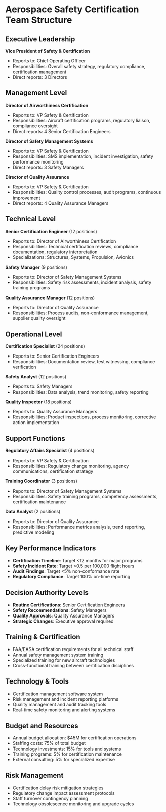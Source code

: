 # Aerospace Safety Certification Team Structure

## Executive Leadership
**Vice President of Safety & Certification**
- Reports to: Chief Operating Officer
- Responsibilities: Overall safety strategy, regulatory compliance, certification management
- Direct reports: 3 Directors

## Management Level
**Director of Airworthiness Certification**
- Reports to: VP Safety & Certification
- Responsibilities: Aircraft certification programs, regulatory liaison, compliance oversight
- Direct reports: 4 Senior Certification Engineers

**Director of Safety Management Systems**
- Reports to: VP Safety & Certification
- Responsibilities: SMS implementation, incident investigation, safety performance monitoring
- Direct reports: 3 Safety Managers

**Director of Quality Assurance**
- Reports to: VP Safety & Certification
- Responsibilities: Quality control processes, audit programs, continuous improvement
- Direct reports: 4 Quality Assurance Managers

## Technical Level
**Senior Certification Engineer** (12 positions)
- Reports to: Director of Airworthiness Certification
- Responsibilities: Technical certification reviews, compliance documentation, regulatory interpretation
- Specializations: Structures, Systems, Propulsion, Avionics

**Safety Manager** (9 positions)
- Reports to: Director of Safety Management Systems
- Responsibilities: Safety risk assessments, incident analysis, safety training programs

**Quality Assurance Manager** (12 positions)
- Reports to: Director of Quality Assurance
- Responsibilities: Process audits, non-conformance management, supplier quality oversight

## Operational Level
**Certification Specialist** (24 positions)
- Reports to: Senior Certification Engineers
- Responsibilities: Documentation review, test witnessing, compliance verification

**Safety Analyst** (12 positions)
- Reports to: Safety Managers
- Responsibilities: Data analysis, trend monitoring, safety reporting

**Quality Inspector** (18 positions)
- Reports to: Quality Assurance Managers
- Responsibilities: Product inspections, process monitoring, corrective action implementation

## Support Functions
**Regulatory Affairs Specialist** (4 positions)
- Reports to: VP Safety & Certification
- Responsibilities: Regulatory change monitoring, agency communications, certification strategy

**Training Coordinator** (3 positions)
- Reports to: Director of Safety Management Systems
- Responsibilities: Safety training programs, competency assessments, certification maintenance

**Data Analyst** (2 positions)
- Reports to: Director of Quality Assurance
- Responsibilities: Performance metrics analysis, trend reporting, predictive modeling

## Key Performance Indicators
- **Certification Timeline**: Target <12 months for major programs
- **Safety Incident Rate**: Target <0.5 per 100,000 flight hours
- **Audit Findings**: Target <5% non-conformance rate
- **Regulatory Compliance**: Target 100% on-time reporting

## Decision Authority Levels
- **Routine Certifications**: Senior Certification Engineers
- **Safety Recommendations**: Safety Managers
- **Quality Approvals**: Quality Assurance Managers
- **Strategic Changes**: Executive approval required

## Training & Certification
- FAA/EASA certification requirements for all technical staff
- Annual safety management system training
- Specialized training for new aircraft technologies
- Cross-functional training between certification disciplines

## Technology & Tools
- Certification management software system
- Risk management and incident reporting platforms
- Quality management and audit tracking tools
- Real-time safety monitoring and alerting systems

## Budget and Resources
- Annual budget allocation: $45M for certification operations
- Staffing costs: 75% of total budget
- Technology investments: 15% for tools and systems
- Training programs: 5% for certification maintenance
- External consulting: 5% for specialized expertise

## Risk Management
- Certification delay risk mitigation strategies
- Regulatory change impact assessment protocols
- Staff turnover contingency planning
- Technology obsolescence monitoring and upgrade cycles

